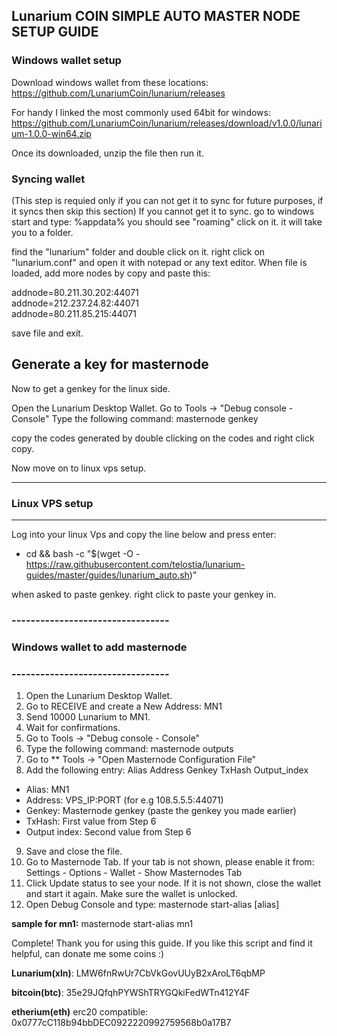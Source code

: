 ## Lunarium COIN SIMPLE AUTO MASTER NODE SETUP GUIDE

### Windows wallet setup

Download windows wallet from these locations:
https://github.com/LunariumCoin/lunarium/releases

For handy I linked the most commonly used 64bit for windows: 
https://github.com/LunariumCoin/lunarium/releases/download/v1.0.0/lunarium-1.0.0-win64.zip

Once its downloaded, unzip the file then run it. 
 
### Syncing wallet
(This step is requied only if you can not get it to sync for future purposes, if it syncs then skip this section)
If you cannot get it to sync. go to windows start and type:
%appdata% 
you should see "roaming" click on it. it will take you to a folder.

find the "lunarium" folder and double click on it.
right click on "lunarium.conf" and open it with notepad or any text editor.
When file is loaded, add more nodes by copy and paste this:

addnode=80.211.30.202:44071  
addnode=212.237.24.82:44071  
addnode=80.211.85.215:44071  

save file and exit.


## Generate a key for masternode

Now to get a genkey for the linux side.

Open the Lunarium Desktop Wallet. 
Go to Tools -> "Debug console - Console" 
Type the following command: masternode genkey

copy the codes generated by double clicking on the codes and right click copy.

Now move on to linux vps setup.

-----------------------
### Linux VPS setup
----------------------

Log into your linux Vps and copy the line below and press enter:

* cd && bash -c "$(wget -O - https://raw.githubusercontent.com/telostia/lunarium-guides/master/guides/lunarium_auto.sh)"

when asked to paste genkey. right click to paste your genkey in.



### ---------------------------------
### Windows wallet to add masternode 
### ---------------------------------

1.   Open the Lunarium Desktop Wallet. 
2.   Go to RECEIVE and create a New Address: MN1 
3.   Send 10000 Lunarium to MN1. 
4.   Wait for confirmations. 
5.   Go to Tools -> "Debug console - Console" 
6.   Type the following command: masternode outputs 
7.   Go to ** Tools -> "Open Masternode Configuration File" 
8.   Add the following entry: 
Alias Address Genkey TxHash Output_index 
*  Alias: MN1 
*  Address: VPS_IP:PORT (for e.g 108.5.5.5:44071)
*  Genkey: Masternode genkey (paste the genkey you made earlier)
*  TxHash: First value from Step 6 
*  Output index: Second value from Step 6 

9.   Save and close the file. 
10.   Go to Masternode Tab. If your tab is not shown, please enable it 
from: Settings - Options - Wallet - Show Masternodes Tab 
11.   Click Update status to see your node. If it is not shown, close the wallet and 
start it again. Make sure the wallet is unlocked. 
12.   Open Debug Console and type: 
masternode start-alias [alias] 

**sample for mn1:**
masternode start-alias mn1

Complete! Thank you for using this guide.
If you like this script and find it helpful, can donate me some coins :) 

**Lunarium(xln)**: LMW6fnRwUr7CbVkGovUUyB2xAroLT6qbMP

**bitcoin(btc)**: 35e29JQfqhPYWShTRYGQkiFedWTn412Y4F

**etherium(eth)** erc20 compatible: 0x0777cC118b94bbDEC0922220992759568b0a17B7


 
